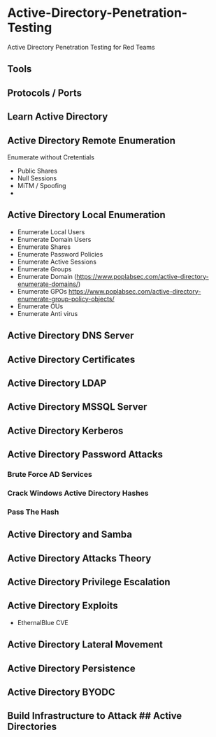 # Active-Directory-Penetration-Testing
Active Directory Penetration Testing for Red Teams


## Tools


## Protocols / Ports

## Learn Active Directory

## Active Directory Remote Enumeration
Enumerate without Cretentials
- Public Shares
- Null Sessions
- MiTM / Spoofing
- 




## Active Directory Local Enumeration
- Enumerate Local Users
- Enumerate Domain Users
- Enumerate Shares
- Enumerate Password Policies
- Enumerate Active Sessions
- Enumerate Groups
- Enumerate Domain (https://www.poplabsec.com/active-directory-enumerate-domains/)
- Enumerate GPOs https://www.poplabsec.com/active-directory-enumerate-group-policy-objects/
- Enumerate OUs
- Enumerate Anti virus


## Active Directory DNS Server
## Active Directory Certificates
## Active Directory LDAP
## Active Directory MSSQL Server
## Active Directory Kerberos
## Active Directory Password Attacks
### Brute Force AD Services
### Crack Windows Active Directory Hashes
### Pass The Hash

## Active Directory and Samba
## Active Directory Attacks Theory

## Active Directory Privilege Escalation
## Active Directory Exploits
- EthernalBlue CVE
## Active Directory Lateral Movement
## Active Directory Persistence 

## Active Directory BYODC

## Build Infrastructure to Attack ## Active Directories

